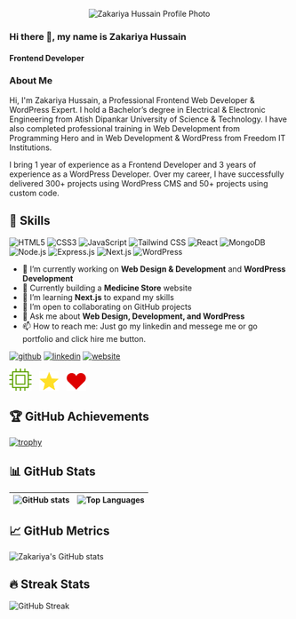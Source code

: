 <p align="center">
  <img src="https://drive.google.com/uc?export=view&id=1S9eEP5fv8fToKFSQ9XPWVXpS_2-VLVAn" alt="Zakariya Hussain Profile Photo">
</p>

### Hi there 👋, my name is Zakariya Hussain
#### Frontend Developer

### About Me
Hi, I'm Zakariya Hussain, a Professional Frontend Web Developer & WordPress Expert.
I hold a Bachelor’s degree in Electrical & Electronic Engineering from Atish Dipankar University of Science & Technology.
I have also completed professional training in Web Development from Programming Hero and in Web Development & WordPress from Freedom IT Institutions.

I bring 1 year of experience as a Frontend Developer and 3 years of experience as a WordPress Developer. Over my career, I have successfully delivered 300+ projects using WordPress CMS and 50+ projects using custom code.

## 🚀 Skills
![HTML5](https://img.shields.io/badge/HTML5-E34F26?style=for-the-badge&logo=html5&logoColor=white)
![CSS3](https://img.shields.io/badge/CSS3-1572B6?style=for-the-badge&logo=css3&logoColor=white)
![JavaScript](https://img.shields.io/badge/JavaScript-F7DF1E?style=for-the-badge&logo=javascript&logoColor=black)
![Tailwind CSS](https://img.shields.io/badge/Tailwind_CSS-38B2AC?style=for-the-badge&logo=tailwind-css&logoColor=white)
![React](https://img.shields.io/badge/React-61DAFB?style=for-the-badge&logo=react&logoColor=black)
![MongoDB](https://img.shields.io/badge/MongoDB-4EA94B?style=for-the-badge&logo=mongodb&logoColor=white)
![Node.js](https://img.shields.io/badge/Node.js-339933?style=for-the-badge&logo=node-dot-js&logoColor=white)
![Express.js](https://img.shields.io/badge/Express.js-000000?style=for-the-badge&logo=express&logoColor=white)
![Next.js](https://img.shields.io/badge/Next.js-000000?style=for-the-badge&logo=next-dot-js&logoColor=white)
![WordPress](https://img.shields.io/badge/WordPress-21759B?style=for-the-badge&logo=wordpress&logoColor=white)


- 🔭 I’m currently working on **Web Design & Development** and **WordPress Development**  
- 💊 Currently building a **Medicine Store** website  
- 🌱 I’m learning **Next.js** to expand my skills  
- 👯 I’m open to collaborating on GitHub projects  
- 💬 Ask me about **Web Design, Development, and WordPress**  
- 📫 How to reach me: Just go my linkedin and messege me or go portfolio and click hire me button.   


[<img src='https://cdn.jsdelivr.net/npm/simple-icons@3.0.1/icons/github.svg' alt='github' height='40'>](https://github.com/ZakariyaHussain)  [<img src='https://cdn.jsdelivr.net/npm/simple-icons@3.0.1/icons/linkedin.svg' alt='linkedin' height='40'>](https://www.linkedin.com/in/zakariya-hussain/)  [<img src='https://cdn.jsdelivr.net/npm/simple-icons@3.0.1/icons/icloud.svg' alt='website' height='40'>](https://sunny-cascaron-ef7cc8.netlify.app/)  

<a href='https://docs.github.com/en/developers'><img src='https://raw.githubusercontent.com/acervenky/animated-github-badges/master/assets/devbadge.gif' width='40' height='40'></a> <a href='https://stars.github.com/'><img src='https://raw.githubusercontent.com/acervenky/animated-github-badges/master/assets/starbadge.gif' width='35' height='35'></a> <a href='https://docs.github.com/en/github/supporting-the-open-source-community-with-github-sponsors'><img src='https://raw.githubusercontent.com/acervenky/animated-github-badges/master/assets/sponsorbadge.gif' width='35' height='35'></a> 

## 🏆 GitHub Achievements
[![trophy](https://github-profile-trophy.vercel.app/?username=ZakariyaHussain&theme=gruvbox&no-frame=true&margin-w=15)](https://github.com/ryo-ma/github-profile-trophy)

## 📊 GitHub Stats
| ![GitHub stats](https://github-readme-stats.vercel.app/api?username=ZakariyaHussain&show_icons=true&theme=tokyonight) | ![Top Languages](https://github-readme-stats.vercel.app/api/top-langs/?username=ZakariyaHussain&layout=compact&theme=tokyonight) |
| --- | --- |

## 📈 GitHub Metrics
![Zakariya's GitHub stats](https://github-readme-stats.vercel.app/api?username=ZakariyaHussain&show_icons=true&theme=tokyonight)

## 🔥 Streak Stats
![GitHub Streak](<https://streak-stats.demolab.com/?user=ZakariyaHussain&theme=tokyonight&hide_border=true>)




